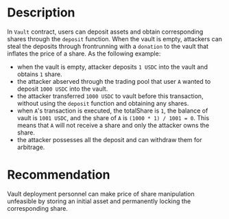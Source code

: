 # Description

In `Vault` contract, users can deposit assets and obtain corresponding shares through the `deposit` function. When the vault is empty, attackers can steal the deposits through frontrunning with a `donation` to the vault that inflates the price of a share. As the following example:

- when the vault is empty, attacker deposits `1 USDC` into the vault and obtains `1` share.
- the attacker abserved through the trading pool that user `A` wanted to deposit `1000 USDC` into the vault.
- the attacker transferred `1000 USDC` to vault before this transaction, without using the `deposit` function and obtaining any shares.
- when `A`'s transaction is executed, the totalShare is `1`, the balance of vault is `1001 USDC`, and the share of `A` is
  `(1000 * 1) / 1001 = 0`. This means that `A` will not receive a share and only the attacker owns the share.
- the attacker possesses all the deposit and can withdraw them for arbitrage.

# Recommendation

Vault deployment personnel can make price of share manipulation unfeasible by storing an initial asset and permanently locking the corresponding share.
